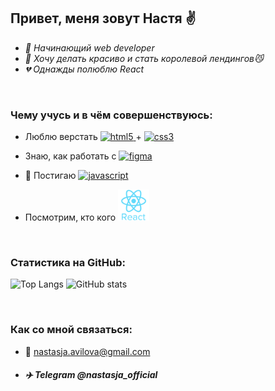 ## Привет, меня зовут Настя ✌️

-  *🐣 Начинающий web developer*
-  *🌊 Хочу делать красиво и стать королевой лендингов😼*
-  *💔 Однажды полюблю React*



<br>

### Чему учусь и в чём совершенствуюсь:

- Люблю верстать <a href="https://www.w3.org/html/" target="_blank"> <img src="https://cdn.pixabay.com/photo/2017/08/05/11/16/logo-2582748_960_720.png" alt="html5" height="49"/> </a> + <a href="https://www.w3schools.com/css/" target="_blank"> <img src="https://cdn.pixabay.com/photo/2017/08/05/11/16/logo-2582747_1280.png" alt="css3" height="50"/> </a>

- Знаю, как работать с <a href="https://www.figma.com/" target="_blank"> <img src="https://pixelbox.ru/wp-content/uploads/2019/04/figma-1-logo.png" alt="figma" height="45"/> </a>

- 😤 Постигаю <a href="https://developer.mozilla.org/en-US/docs/Web/JavaScript" target="_blank"> <img src="https://upload.wikimedia.org/wikipedia/commons/thumb/9/99/Unofficial_JavaScript_logo_2.svg/480px-Unofficial_JavaScript_logo_2.svg.png" alt="javascript" height="42"/> </a>

- Посмотрим, кто кого <a href="https://reactjs.org/" target="_blank"> <img src="https://raw.githubusercontent.com/devicons/devicon/master/icons/react/react-original-wordmark.svg" alt="react" height="50"/> </a>

<br>

### Статистика на GitHub:

![Top Langs](https://github-readme-stats.vercel.app/api/top-langs?username=NastasjaAvilova&show_icons=true&locale=en&layout=compact)
![GitHub stats](https://github-readme-stats.vercel.app/api?username=NastasjaAvilova&show_icons=true&locale=en)

<br>

### Как со мной связаться:

- 📩 <a href="mailto:nastasja.avilova@gmail.com" target="_blank">nastasja.avilova@gmail.com</a>
- ##### ✈️ Telegram @nastasja_official

<!-- 
### Hi there 👋
**NastasjaAvilova/NastasjaAvilova** is a ✨ _special_ ✨ repository because its `README.md` (this file) appears on your GitHub profile.

Here are some ideas to get you started:

- 🔭 I’m currently working on ...
- 🌱 I’m currently learning ...
- 👯 I’m looking to collaborate on ...
- 🤔 I’m looking for help with ...
- 💬 Ask me about ...
- 📫 How to reach me: ...
- 😄 Pronouns: ...
- ⚡ Fun fact: ... -->

